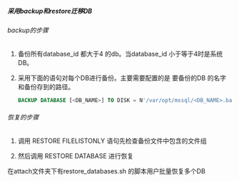 ##### 采用backup和restore迁移DB



###### backup的步骤

1. 备份所有database_id 都大于4 的db。当database_id 小于等于4时是系统DB。

2. 采用下面的语句对每个DB进行备份。主要需要配置的是 要备份的DB 的名字和备份存到的路径。
   
   ```sql
   BACKUP DATABASE [<DB_NAME>] TO DISK = N'/var/opt/mssql/<DB_NAME>.bak' WITH NOFORMAT, NOINIT, SKIP, NOREWIND, NOUNLOAD, STATS = 10;
   ```

###### 恢复的步骤

1. 调用 RESTORE FILELISTONLY 语句先检查备份文件中包含的文件组

2. 然后调用 RESTORE DATABASE 进行恢复

在attach文件夹下有restore_databases.sh 的脚本用户批量恢复多个DB


